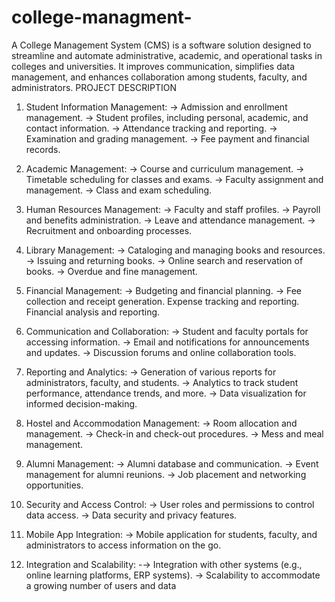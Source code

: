 # college-managment-
A College Management System (CMS) is a software solution designed to streamline and automate administrative, academic, and operational tasks in colleges and universities. It improves communication, simplifies data management, and enhances collaboration among students, faculty, and administrators.
PROJECT DESCRIPTION
1. Student Information Management:
→ Admission and enrollment management.
→ Student profiles, including personal, academic, and contact information.
→ Attendance tracking and reporting.
→ Examination and grading management.
→ Fee payment and financial records.
2. Academic Management:
→ Course and curriculum management.
→ Timetable scheduling for classes and exams.
→ Faculty assignment and management.
→ Class and exam scheduling.
3. Human Resources Management:
→ Faculty and staff profiles.
→ Payroll and benefits administration.
→ Leave and attendance management.
→ Recruitment and onboarding processes.
4. Library Management:
→ Cataloging and managing books and resources.
→ Issuing and returning books.
→ Online search and reservation of books.
→ Overdue and fine management.
5. Financial Management:
→ Budgeting and financial planning.
→ Fee collection and receipt generation.
Expense tracking and reporting.
Financial analysis and reporting.
6. Communication and Collaboration:
→ Student and faculty portals for accessing information.
→ Email and notifications for announcements and updates.
→ Discussion forums and online collaboration tools.
7. Reporting and Analytics:
→ Generation of various reports for administrators, faculty, and students.
→ Analytics to track student performance, attendance trends, and more.
→ Data visualization for informed decision-making.
8. Hostel and Accommodation Management:
→ Room allocation and management.
→ Check-in and check-out procedures.
→ Mess and meal management.
9. Alumni Management:
→ Alumni database and communication.
→ Event management for alumni reunions.
→ Job placement and networking opportunities.
10. Security and Access Control:
→  User roles and permissions to control data access.
→ Data security and privacy features.


11. Mobile App Integration:
→  Mobile application for students, faculty, and administrators to access information on the go.
12. Integration and Scalability:
-→ Integration with other systems (e.g., online learning platforms, ERP systems).
→  Scalability to accommodate a growing number of users and data
